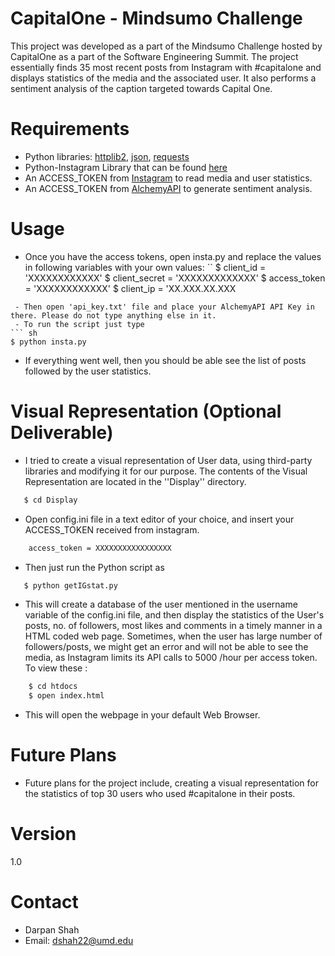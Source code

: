 # CapitalOne - Mindsumo Challenge

This project was developed as a part of the Mindsumo Challenge hosted by CapitalOne as a part of the Software Engineering Summit. The project essentially finds 35 most recent posts from Instagram with #capitalone and displays statistics of the media and the associated user. It also performs a sentiment analysis of the caption targeted towards Capital One.


# Requirements

  - Python libraries: [httplib2](https://pypi.python.org/pypi/httplib2), [json](https://pypi.python.org/pypi/simplejson/),  [requests](http://docs.python-requests.org/en/latest/user/install/#distribute-pip)
  - Python-Instagram Library that can be found [here](https://github.com/Instagram/python-instagram)
  - An ACCESS_TOKEN from [Instagram](https://instagram.com/developer/) to read media and user statistics. 
  - An ACCESS_TOKEN from [AlchemyAPI](www.alchemyapi.com) to generate sentiment analysis.

# Usage
 - Once you have the access tokens, open insta.py and replace the values in following variables with your own values:
`` 
$ client_id = 'XXXXXXXXXXXX'
$ client_secret = 'XXXXXXXXXXXXX'
$ access_token = 'XXXXXXXXXXXX'
$ client_ip = 'XX.XXX.XX.XXX
```
 - Then open 'api_key.txt' file and place your AlchemyAPI API Key in there. Please do not type anything else in it.
 - To run the script just type 
``` sh 
$ python insta.py
``` 
 - If everything went well, then you should be able see the list of posts followed by the user statistics.
 
# Visual Representation (Optional Deliverable)
   - I tried to create a visual representation of User data, using third-party libraries and modifying it for our purpose. The contents of the Visual Representation are located in the ''Display'' directory. 
 ```sh
    $ cd Display
```
 - Open config.ini file in a text editor of your choice, and insert your ACCESS_TOKEN received from instagram.
 ``` sh
     access_token = XXXXXXXXXXXXXXXXX
 ```
  - Then just run the Python script as 
  ```sh
     $ python getIGstat.py
```
 - This will create a database of the user mentioned in the username variable of the config.ini file, and then display the statistics of the User's posts, no. of followers, most likes and comments in a timely manner in a HTML coded web page. Sometimes, when the user has large number of followers/posts, we might get an error and will not be able to see the media, as Instagram limits its API calls to 5000 /hour per access token. To view these :
 ```sh 
     $ cd htdocs 
     $ open index.html
```
 - This will open the webpage in your default Web Browser.
 

# Future Plans

 - Future plans for the project include, creating a visual representation for the statistics of top 30 users who used #capitalone in their posts.
 

# Version
1.0

# Contact
 - Darpan Shah
 - Email: dshah22@umd.edu





